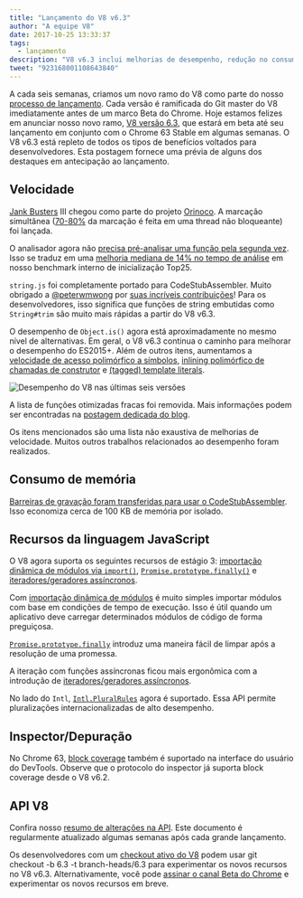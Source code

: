 ```yaml
---
title: "Lançamento do V8 v6.3"
author: "A equipe V8"
date: 2017-10-25 13:33:37
tags:
  - lançamento
description: "V8 v6.3 inclui melhorias de desempenho, redução no consumo de memória e suporte para novos recursos da linguagem JavaScript."
tweet: "923168001108643840"
---
```

A cada seis semanas, criamos um novo ramo do V8 como parte do nosso [processo de lançamento](/docs/release-process). Cada versão é ramificada do Git master do V8 imediatamente antes de um marco Beta do Chrome. Hoje estamos felizes em anunciar nosso novo ramo, [V8 versão 6.3](https://chromium.googlesource.com/v8/v8.git/+log/branch-heads/6.3), que estará em beta até seu lançamento em conjunto com o Chrome 63 Stable em algumas semanas. O V8 v6.3 está repleto de todos os tipos de benefícios voltados para desenvolvedores. Esta postagem fornece uma prévia de alguns dos destaques em antecipação ao lançamento.

<!--truncate-->
## Velocidade

[Jank Busters](/blog/jank-busters) III chegou como parte do projeto [Orinoco](/blog/orinoco). A marcação simultânea ([70-80%](https://chromeperf.appspot.com/report?sid=612eec65c6f5c17528f9533349bad7b6f0020dba595d553b1ea6d7e7dcce9984) da marcação é feita em uma thread não bloqueante) foi lançada.

O analisador agora não [precisa pré-analisar uma função pela segunda vez](https://docs.google.com/document/d/1TqpdGeLmURL2gc18s6PwNeyZOvayQJtJ16TCn0BEt48/edit#heading=h.un2pnqwbiw11). Isso se traduz em uma [melhoria mediana de 14% no tempo de análise](https://docs.google.com/document/d/1TqpdGeLmURL2gc18s6PwNeyZOvayQJtJ16TCn0BEt48/edit#heading=h.dvuo4tqnsmml) em nosso benchmark interno de inicialização Top25.

`string.js` foi completamente portado para CodeStubAssembler. Muito obrigado a [@peterwmwong](https://twitter.com/peterwmwong) por [suas incríveis contribuições](https://chromium-review.googlesource.com/q/peter.wm.wong)! Para os desenvolvedores, isso significa que funções de string embutidas como `String#trim` são muito mais rápidas a partir do V8 v6.3.

O desempenho de `Object.is()` agora está aproximadamente no mesmo nível de alternativas. Em geral, o V8 v6.3 continua o caminho para melhorar o desempenho do ES2015+. Além de outros itens, aumentamos a [velocidade de acesso polimórfico a símbolos](https://bugs.chromium.org/p/v8/issues/detail?id=6367), [inlining polimórfico de chamadas de construtor](https://bugs.chromium.org/p/v8/issues/detail?id=6885) e [(tagged) template literals](https://pasteboard.co/GLYc4gt.png).

![Desempenho do V8 nas últimas seis versões](/_img/v8-release-63/ares6.svg)

A lista de funções otimizadas fracas foi removida. Mais informações podem ser encontradas na [postagem dedicada do blog](/blog/lazy-unlinking).

Os itens mencionados são uma lista não exaustiva de melhorias de velocidade. Muitos outros trabalhos relacionados ao desempenho foram realizados.

## Consumo de memória

[Barreiras de gravação foram transferidas para usar o CodeStubAssembler](https://chromium.googlesource.com/v8/v8/+/dbfdd4f9e9741df0a541afdd7516a34304102ee8). Isso economiza cerca de 100 KB de memória por isolado.

## Recursos da linguagem JavaScript

O V8 agora suporta os seguintes recursos de estágio 3: [importação dinâmica de módulos via `import()`](/features/dynamic-import), [`Promise.prototype.finally()`](/features/promise-finally) e [iteradores/geradores assíncronos](https://github.com/tc39/proposal-async-iteration).

Com [importação dinâmica de módulos](/features/dynamic-import) é muito simples importar módulos com base em condições de tempo de execução. Isso é útil quando um aplicativo deve carregar determinados módulos de código de forma preguiçosa.

[`Promise.prototype.finally`](/features/promise-finally) introduz uma maneira fácil de limpar após a resolução de uma promessa.

A iteração com funções assíncronas ficou mais ergonômica com a introdução de [iteradores/geradores assíncronos](https://github.com/tc39/proposal-async-iteration).

No lado do `Intl`, [`Intl.PluralRules`](/features/intl-pluralrules) agora é suportado. Essa API permite pluralizações internacionalizadas de alto desempenho.

## Inspector/Depuração

No Chrome 63, [block coverage](https://docs.google.com/presentation/d/1IFqqlQwJ0of3NuMvcOk-x4P_fpi1vJjnjGrhQCaJkH4/edit#slide=id.g271d6301ff_0_44) também é suportado na interface do usuário do DevTools. Observe que o protocolo do inspector já suporta block coverage desde o V8 v6.2.

## API V8

Confira nosso [resumo de alterações na API](https://docs.google.com/document/d/1g8JFi8T_oAE_7uAri7Njtig7fKaPDfotU6huOa1alds/edit). Este documento é regularmente atualizado algumas semanas após cada grande lançamento.

Os desenvolvedores com um [checkout ativo do V8](/docs/source-code#using-git) podem usar git checkout -b 6.3 -t branch-heads/6.3 para experimentar os novos recursos no V8 v6.3. Alternativamente, você pode [assinar o canal Beta do Chrome](https://www.google.com/chrome/browser/beta.html) e experimentar os novos recursos em breve.

